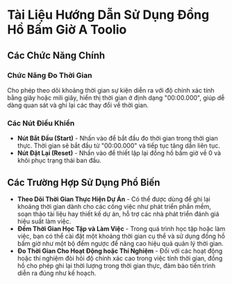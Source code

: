 # Tài Liệu Hướng Dẫn Sử Dụng Đồng Hồ Bấm Giờ A Toolio

## Các Chức Năng Chính

### Chức Năng Đo Thời Gian

Cho phép theo dõi khoảng thời gian sự kiện diễn ra với độ chính xác tính bằng giây hoặc mili giây, hiển thị thời gian ở định dạng "00:00.000", giúp dễ dàng quan sát và ghi lại các thay đổi về thời gian.

### Các Nút Điều Khiển

- **Nút Bắt Đầu (Start)** - Nhấn vào để bắt đầu đo thời gian trong thời gian thực. Thời gian sẽ bắt đầu từ "00:00.000" và tiếp tục tăng dần liên tục.
- **Nút Đặt Lại (Reset)** - Nhấn vào để thiết lập lại đồng hồ bấm giờ về 0 và khôi phục trạng thái ban đầu.

## Các Trường Hợp Sử Dụng Phổ Biến

- **Theo Dõi Thời Gian Thực Hiện Dự Án** - Có thể được dùng để ghi lại khoảng thời gian dành cho các công việc như phát triển phần mềm, soạn thảo tài liệu hay thiết kế dự án, hỗ trợ các nhà phát triển đánh giá hiệu suất làm việc.
- **Đếm Thời Gian Học Tập và Làm Việc** - Trong quá trình học tập hoặc làm việc, bạn có thể cài đặt một khoảng thời gian cụ thể và sử dụng đồng hồ bấm giờ như một bộ đếm ngược để nâng cao hiệu quả quản lý thời gian.
- **Đo Thời Gian Cho Hoạt Động hoặc Thí Nghiệm** - Đối với các hoạt động hoặc thí nghiệm đòi hỏi độ chính xác cao trong việc tính thời gian, đồng hồ cho phép ghi lại thời lượng trong thời gian thực, đảm bảo tiến trình diễn ra đúng như kế hoạch.